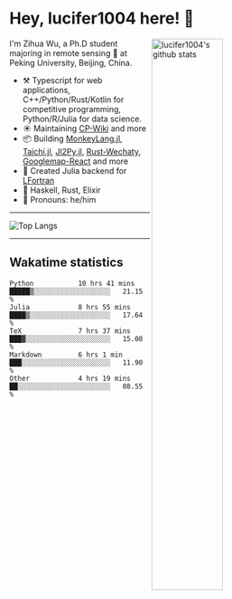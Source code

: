 # Hey, lucifer1004 here! :wave:

<img width="50%" align="right" alt="lucifer1004's github stats" src="https://github-readme-stats.vercel.app/api?username=lucifer1004&show_icons=true">

I'm Zihua Wu, a Ph.D student majoring in remote sensing :satellite: at Peking University, Beijing, China.

- :hammer_and_pick: Typescript for web applications, C++/Python/Rust/Kotlin for competitive programming, Python/R/Julia for data science.
- :sunny: Maintaining [CP-Wiki](https://cp-wiki.vercel.app) and more 
- :package: Building [MonkeyLang.jl](https://github.com/lucifer1004/MonkeyLang.jl), [Taichi.jl](https://github.com/lucifer1004/Taichi.jl), [Jl2Py.jl](https://github.com/lucifer1004/Jl2Py.jl), [Rust-Wechaty](https://github.com/wechaty/rust-wechaty), [Googlemap-React](https://github.com/googlemap-react/googlemap-react) and more
- :sparkler: Created Julia backend for [LFortran](https://github.com/lfortran/lfortran)
- :seedling: Haskell, Rust, Elixir
- :man: Pronouns: he/him

---

![Top Langs](https://github-readme-stats.vercel.app/api/top-langs/?username=lucifer1004&layout=compact)

---

## Wakatime statistics

<!--START_SECTION:waka-->

```text
Python           10 hrs 41 mins  █████▒░░░░░░░░░░░░░░░░░░░   21.15 %
Julia            8 hrs 55 mins   ████▒░░░░░░░░░░░░░░░░░░░░   17.64 %
TeX              7 hrs 37 mins   ███▓░░░░░░░░░░░░░░░░░░░░░   15.08 %
Markdown         6 hrs 1 min     ███░░░░░░░░░░░░░░░░░░░░░░   11.90 %
Other            4 hrs 19 mins   ██░░░░░░░░░░░░░░░░░░░░░░░   08.55 %
```

<!--END_SECTION:waka-->
